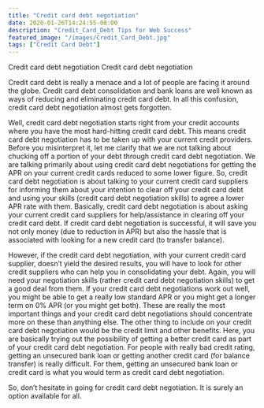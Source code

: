 ```yaml
---
title: "Credit card debt negotiation"
date: 2020-01-26T14:24:55-08:00
description: "Credit_Card_Debt Tips for Web Success"
featured_image: "/images/Credit_Card_Debt.jpg"
tags: ["Credit Card Debt"]
---
```


Credit card debt negotiation
Credit card debt negotiation

Credit card debt is really a menace and a lot of people are facing it around the globe. Credit card debt consolidation and bank loans are well known as ways of reducing and eliminating credit card debt. In all this confusion, credit card debt negotiation almost gets forgotten. 

Well, credit card debt negotiation starts right from your credit accounts where you have the most hard-hitting credit card debt. This means credit card debt negotiation has to be taken up with your current credit providers. Before you misinterpret it, let me clarify that we are not talking about chucking off a portion of your debt through credit card debt negotiation. We are talking primarily about using credit card debt negotiations for getting the APR on your current credit cards reduced to some lower figure. So, credit card debt negotiation is about talking to your current credit card suppliers for informing them about your intention to clear off your credit card debt and using your skills (credit card debt negotiation skills) to agree a lower APR rate with them. Basically, credit card debt negotiation is about asking your current credit card suppliers for help/assistance in clearing off your credit card debt. If credit card debt negotiation is successful, it will save you not only money (due to reduction in APR) but also the hassle that is associated with looking for a new credit card (to transfer balance). 

However, if the credit card debt negotiation, with your current credit card supplier, doesn’t yield the desired results, you will have to look for other credit suppliers who can help you in consolidating your debt. Again, you will need your negotiation skills (rather credit card debt negotiation skills) to get a good deal from them. If your credit card debt negotiations work out well, you might be able to get a really low standard APR or you might get a longer term on 0% APR (or you might get both). These are really the most important things and your credit card debt negotiations should concentrate more on these than anything else. The other thing to include on your credit card debt negotiation would be the credit limit and other benefits. Here, you are basically trying out the possibility of getting a better credit card as part of your credit card debt negotiation. For people with really bad credit rating, getting an unsecured bank loan or getting another credit card (for balance transfer) is really difficult. For them, getting an unsecured bank loan or credit card is what you would term as credit card debt negotiation.

So, don’t hesitate in going for credit card debt negotiation. It is surely an option available for all.
 

